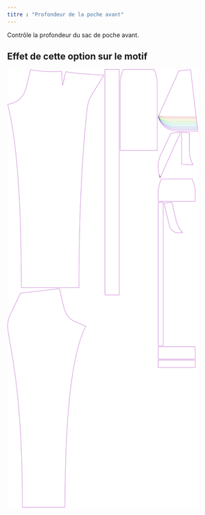 ```yaml
---
titre : "Profondeur de la poche avant"
---
```


Contrôle la profondeur du sac de poche avant.

## Effet de cette option sur le motif

![Cette image montre l'effet de cette option en superposant plusieurs variantes qui ont une valeur différente pour cette option](charlie_frontpocketdepth_sample.svg "Effet de cette option sur le modèle")
